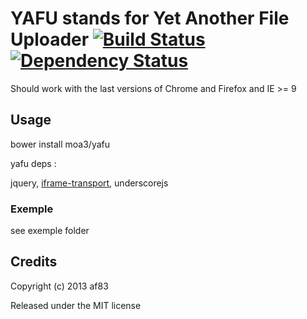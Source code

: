 YAFU stands for Yet Another File Uploader [![Build Status](https://travis-ci.org/moa3/yafu.svg?branch=master)](https://travis-ci.org/moa3/yafu) [![Dependency Status](https://david-dm.org/moa3/yafu.png)](https://david-dm.org/moa3/yafu)
==============

Should work with the last versions of Chrome and Firefox and IE >= 9

## Usage

  bower install moa3/yafu

yafu deps :

  jquery, [iframe-transport](https://raw.github.com/blueimp/jQuery-File-Upload/master/js/jquery.iframe-transport.js), underscorejs 

### Exemple

see exemple folder

## Credits

Copyright (c) 2013 af83

Released under the MIT license
